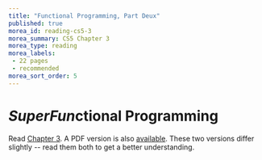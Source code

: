```yaml
---
title: "Functional Programming, Part Deux"
published: true
morea_id: reading-cs5-3
morea_summary: CS5 Chapter 3
morea_type: reading
morea_labels:
 - 22 pages
 - recommended
morea_sort_order: 5
---
```

# *SuperFun*ctional Programming

Read [Chapter 3](http://www.cs.hmc.edu/csforall/FunctionalProgrammingDeux/functionalprogrammingdeux.html). A PDF version is also [available]({{site.baseurl}}/morea/materials/cs5book.pdf). These two versions differ slightly -- read them both to get a better understanding.